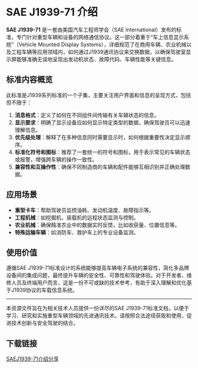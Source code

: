 # SAE J1939-71 介绍

**SAE J1939-71** 是一套由美国汽车工程师学会（SAE International）发布的标准，专门针对重型车辆和设备的网络通信协议。这一部分着重于“车上信息显示系统”（Vehicle Mounted Display Systems），详细规范了在商用车辆、农业机械以及工程车辆等应用领域内，如何通过J1939通讯协议来交换数据，以确保驾驶室显示屏能够准确无误地呈现出发动机状态、故障代码、车辆性能等关键信息。

## 标准内容概览

此标准是J1939系列标准的一个子集，主要关注用户界面和信息的呈现方式，包括但不限于：

1. **消息格式**：定义了如何在不同组件间传输有关车辆状态的信息。
2. **显示要求**：明确了显示设备应如何显示特定类型的数据，确保驾驶员可以迅速理解信息。
3. **优先级处理**：解释了在多种信息同时需要显示时，如何根据重要性决定显示顺序。
4. **标准化符号和图标**：推荐了一套统一的符号和图标，用于表示常见的车辆状态或报警，增强跨车辆的操作一致性。
5. **兼容性和互操作性**：确保不同制造商的车辆和配件能够互相识别并正确处理数据。

## 应用场景

- **重型卡车**：帮助驾驶员监控油耗、发动机温度、故障指示等。
- **工程机械**：如挖掘机、装载机的远程状态监测与控制。
- **农业机械**：确保精准农业中的数据实时反馈，比如收获量、位置信息等。
- **特殊运输车辆**：如消防车、救护车上的专业设备监测。

## 使用价值

遵循SAE J1939-71标准设计的系统能够提高车辆电子系统的兼容性，简化多品牌设备间的集成问题，最终提升车辆的安全性、可靠性和驾驶体验。对于开发者、维修人员及终端用户而言，这是一份不可或缺的技术参考，有助于深入理解和优化基于J1939协议的车载信息系统。

---

本资源文件旨在为相关技术人员提供一份详尽的SAE J1939-71标准文档，以便于学习、研究和实施重型车辆领域的先进通讯技术。请按照合法途径获取和使用，促进技术创新与安全驾驶的结合。

## 下载链接

[SAEJ1939-71介绍分享](https://pan.quark.cn/s/49efadb658b9)